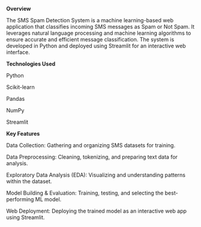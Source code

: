 **Overview**

The SMS Spam Detection System is a machine learning-based web application that classifies incoming SMS messages as Spam or Not Spam. It leverages natural language processing and machine learning algorithms to ensure accurate and efficient message classification. The system is developed in Python and deployed using Streamlit for an interactive web interface.

**Technologies Used**

Python

Scikit-learn

Pandas

NumPy

Streamlit

**Key Features**

Data Collection: Gathering and organizing SMS datasets for training.

Data Preprocessing: Cleaning, tokenizing, and preparing text data for analysis.

Exploratory Data Analysis (EDA): Visualizing and understanding patterns within the dataset.

Model Building & Evaluation: Training, testing, and selecting the best-performing ML model.

Web Deployment: Deploying the trained model as an interactive web app using Streamlit.

